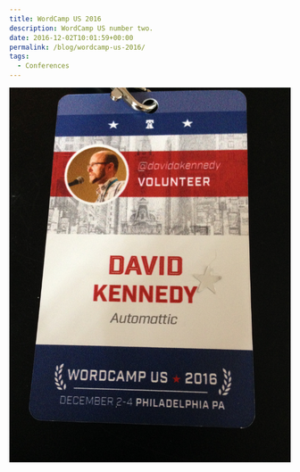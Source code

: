```yaml
---
title: WordCamp US 2016
description: WordCamp US number two.
date: 2016-12-02T10:01:59+00:00
permalink: /blog/wordcamp-us-2016/
tags:
  - Conferences
---
```


<img src="./wcus2016-1.jpg" alt="WordCamp US 2016 conference badge with red, white and blue design, stars, leafs and the words David A. Kennedy, WordCamp US 2016." loading="eager" decoding="sync"/>
